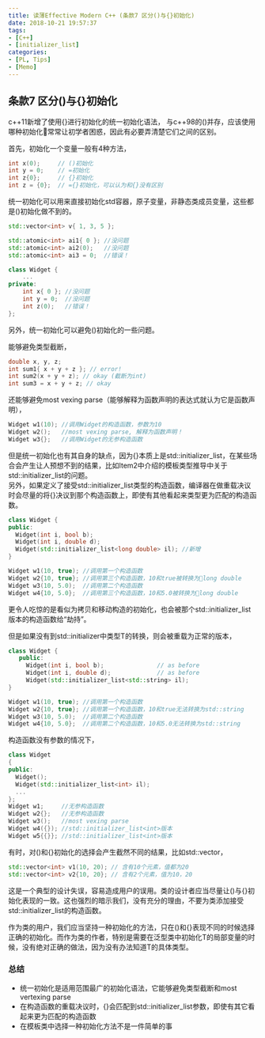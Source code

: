 ```yaml
---
title: 读薄Effective Modern C++ (条款7 区分()与{}初始化)
date: 2018-10-21 19:57:37
tags:
- [C++]
- [initializer_list]
categories:
- [PL, Tips]
- [Memo]
---
```


## 条款7 区分()与{}初始化
c++11新增了使用{}进行初始化的统一初始化语法， 与c++98的()并存，应该使用哪种初始化常常让初学者困惑，因此有必要弄清楚它们之间的区别。
<!-- more -->
首先，初始化一个变量一般有4种方法，
```cpp
int x(0);     // ()初始化
int y = 0;    // =初始化
int z{0};     // {}初始化
int z = {0};  // ={}初始化，可以认为和{}没有区别
```
统一初始化可以用来直接初始化std容器，原子变量，非静态类成员变量，这些都是()初始化做不到的。
```cpp
std::vector<int> v{ 1, 3, 5 }; 
```
```cpp
std::atomic<int> ai1{ 0 }; //没问题
std::atomic<int> ai2(0);   //没问题
std::atomic<int> ai3 = 0;  //错误！
```
```cpp
class Widget {
    ...
private:
    int x{ 0 }; //没问题
    int y = 0;  //没问题
    int z(0);   //错误！
};
```


另外，统一初始化可以避免()初始化的一些问题。

能够避免类型截断，
```cpp
double x, y, z;
int sum1{ x + y + z }; // error!
int sum2(x + y + z); // okay (截断为int)
int sum3 = x + y + z; // okay
```
还能够避免most vexing parse（能够解释为函数声明的表达式就认为它是函数声明），
```cpp
Widget w1(10); //调用Widget的构造函数，参数为10
Widget w2();   //most vexing parse, 解释为函数声明！
Widget w3{};   //调用Widget的无参构造函数
```
但是统一初始化也有其自身的缺点，因为{}本质上是std::initializer_list，在某些场合会产生让人预想不到的结果，比如Item2中介绍的模板类型推导中关于std::initializer_list的问题。        
另外，如果定义了接受std::initializer_list类型的构造函数，编译器在做重载决议时会尽量的将{}决议到那个构造函数上，即使有其他看起来类型更为匹配的构造函数。
```cpp
class Widget {
public:
  Widget(int i, bool b);
  Widget(int i, double d);
  Widget(std::initializer_list<long double> il); //新增
}

Widget w1(10, true); //调用第一个构造函数
Widget w2{10, true}; //调用第三个构造函数，10和true被转换为long double
Widget w3(10, 5.0);  //调用第二个构造函数
Widget w4{10, 5.0};  //调用第三个构造函数，10和5.0被转换为long double

```
更令人吃惊的是看似为拷贝和移动构造的初始化，也会被那个std::initializer_list版本的构造函数给“劫持”。

但是如果没有到std::initializer<T>中类型T的转换，则会被重载为正常的版本，
```cpp
class Widget {
   public:
     Widget(int i, bool b);               // as before
     Widget(int i, double d);             // as before
     Widget(std::initializer_list<std::string> il);
}

Widget w1(10, true); //调用第一个构造函数
Widget w2{10, true}; //调用第一个构造函数，10和true无法转换为std::string
Widget w3(10, 5.0);  //调用第二个构造函数
Widget w4{10, 5.0};  //调用第二个构造函数，10和5.0无法转换为std::string
```

构造函数没有参数的情况下， 
```cpp
class Widget 
{
public:
  Widget();
  Widget(std::initializer_list<int> il);
  ... 
};
Widget w1;     //无参构造函数
Widget w2{};   //无参构造函数
Widget w3();   //most vexing parse
Widget w4({}); //std::initializer_list<int>版本
Widget w5{{}}; //std::initializer_list<int>版本
```

有时，对()和{}初始化的选择会产生截然不同的结果，比如std::vector，
```cpp
std::vector<int> v1(10, 20); // 含有10个元素，值都为20
std::vector<int> v2{10, 20}; // 含有2个元素，值为10，20
```
这是一个典型的设计失误，容易造成用户的误用。类的设计者应当尽量让()与{}初始化表现的一致。这也强烈的暗示我们，没有充分的理由，不要为类添加接受std::initializer_list的构造函数。

作为类的用户，我们应当坚持一种初始化的方法，只在()和{}表现不同的时候选择正确的初始化。而作为类的作者，特别是需要在泛型类中初始化T的局部变量的时候，没有绝对正确的做法，因为没有办法知道T的具体类型。

### 总结
- 统一初始化是适用范围最广的初始化语法，它能够避免类型截断和most vertexing parse
- 在构造函数的重载决议时，{}会匹配到std::initializer_list参数，即使有其它看起来更为匹配的构造函数
- 在模板类中选择一种初始化方法不是一件简单的事



